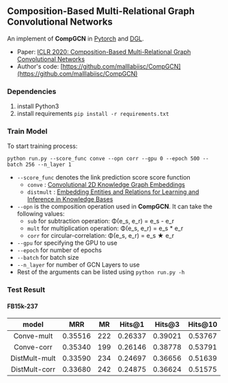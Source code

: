 ## Composition-Based Multi-Relational Graph Convolutional Networks

An implement of **CompGCN** in [Pytorch](https://pytorch.org/) and [DGL](https://www.dgl.ai/).
- Paper: [ICLR 2020: Composition-Based Multi-Relational Graph Convolutional Networks](https://openreview.net/forum?id=BylA_C4tPr)
- Author's code: [https://github.com/malllabiisc/CompGCN](https://github.com/malllabiisc/CompGCN)

### Dependencies
1. install Python3
2. install requirements `pip install -r requirements.txt`

### Train Model
To start training process:

```shell script
python run.py --score_func conve --opn corr --gpu 0 --epoch 500 --batch 256 --n_layer 1
```

  - `--score_func` denotes the link prediction score score function 
    - `conve` : [Convolutional 2D Knowledge Graph Embeddings](https://arxiv.org/abs/1707.01476)
    - `distmult` : [Embedding Entities and Relations for Learning and Inference in Knowledge Bases](https://arxiv.org/abs/1412.6575)
  - `--opn` is the composition operation used in **CompGCN**. It can take the following values:
    - `sub` for subtraction operation:  Φ(e_s, e_r) = e_s - e_r
    - `mult` for multiplication operation:  Φ(e_s, e_r) = e_s * e_r
    - `corr` for circular-correlation: Φ(e_s, e_r) = e_s ★ e_r
  - `--gpu` for specifying the GPU to use
  - `--epoch` for number of epochs
  - `--batch` for batch size
  - `--n_layer` for number of GCN Layers to use
  - Rest of the arguments can be listed using `python run.py -h`

### Test Result
#### FB15k-237

model | MRR | MR | Hits@1 | Hits@3 | Hits@10
:-: | :-: | :-: | :-: | :-: | :-: 
Conve-mult | 0.35516 | 222 | 0.26337 | 0.39021 | 0.53767
Conve-corr | 0.35340 | 199 | 0.26146 | 0.38778 | 0.53791
DistMult-mult | 0.33590 | 234 | 0.24697 | 0.36656 | 0.51639
DistMult-corr | 0.33680 | 242 | 0.24875 | 0.36624 | 0.51575

